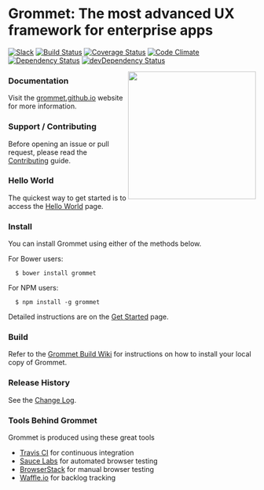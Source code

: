 # Grommet: The most advanced UX framework for enterprise apps

[![Slack](http://alansouzati.github.io/artic/img/slack-badge.svg)](http://slackin.grommet.io)  [![Build Status](https://api.travis-ci.org/grommet/grommet.svg)](https://travis-ci.org/grommet/grommet)  [![Coverage Status](https://coveralls.io/repos/grommet/grommet/badge.svg)](https://coveralls.io/r/grommet/grommet) [![Code Climate](https://codeclimate.com/github/grommet/grommet/badges/gpa.svg)](https://codeclimate.com/github/grommet/grommet)  [![Dependency Status](https://david-dm.org/grommet/grommet.svg)](https://david-dm.org/grommet/grommet)  [![devDependency Status](https://david-dm.org/grommet/grommet/dev-status.svg)](https://david-dm.org/grommet/grommet#info=devDependencies)

<img align="right" height="260" src="https://grommet.github.io/img/grommet.svg">

### Documentation

Visit the [grommet.github.io](http://grommet.github.io/) website for more information.

### Support / Contributing

Before opening an issue or pull request, please read the [Contributing](https://github.com/grommet/grommet/blob/master/CONTRIBUTING.md) guide.

### Hello World

  The quickest way to get started is to access the [Hello World](https://grommet.github.io/docs/hello-world) page.

### Install

  You can install Grommet using either of the methods below.

  For Bower users:
  ```
    $ bower install grommet
  ```

  For NPM users:
  ```
    $ npm install -g grommet
  ```

  Detailed instructions are on the [Get Started](https://grommet.github.io/docs/get-started) page.

### Build

  Refer to the [Grommet Build Wiki](https://github.com/grommet/grommet/wiki/Building-Grommet) for instructions on how to install your local copy of Grommet.

### Release History

  See the [Change Log](https://github.com/grommet/grommet/wiki/Change-Log).

### Tools Behind Grommet

 Grommet is produced using these great tools
 * [Travis CI](https://travis-ci.org/grommet/grommet) for continuous integration
 * [Sauce Labs](https://saucelabs.com/) for automated browser testing
 * [BrowserStack](https://www.browserstack.com) for manual browser testing
 * [Waffle.io](https://waffle.io/grommet/grommet) for backlog tracking

